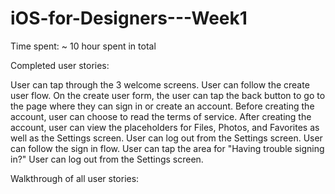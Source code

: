 # iOS-for-Designers---Week1
Time spent: ~ 10 hour spent in total

Completed user stories:

  User can tap through the 3 welcome screens.
  User can follow the create user flow.
  On the create user form, the user can tap the back button to go to the page where they can sign in or create an account.
  Before creating the account, user can choose to read the terms of service.
  After creating the account, user can view the placeholders for Files, Photos, and Favorites as well as the Settings screen.
  User can log out from the Settings screen.
  User can follow the sign in flow.
  User can tap the area for "Having trouble signing in?"
  User can log out from the Settings screen.

Walkthrough of all user stories:
  
